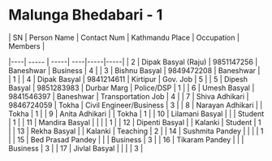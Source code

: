 # Malunga Bhedabari - 1

| SN | Person Name | Contact Num	| Kathmandu Place | Occupation | Members | 

 |----| ----- | -----| ----|-----|-----| 
| 2 | Dipak Basyal (Raju) |  9851147256 |  Baneshwar |  Business |  4 | 
| 3 | Bishnu Basyal |  9849472208 |  Baneshwar |   | 1 | 
| 4 | Dipak Basyal |  9841214611 |  Kirtipur |  Gov. Job |  5 | 
| 5 | Dipesh Basyal |  9851283983 |  Durbar Marg |  Police/DSP |  1 | 
| 6 | Umesh Basyal |  9841546397 |  Baneshwar |  Transportation Job |  4 | 
| 7 | Shiva Adhikari |  9846724059 |  Tokha |  Civil Engineer/Business |  3 | 
| 8 | Narayan Adhikari |   |  Tokha |  1 | 
| 9 | Anita Adhikari |   |  Tokha |  1 | 
| 10 | Lilamani Basyal |   |   |  Student |  1 | 
| 11 | Mandira Basyal |   |   |   |  1 | 
| 12 | Dipenti Basyal |   |  Kalanki |  Student |  1 | 
| 13 | Rekha Basyal |   |  Kalanki |  Teaching |  2 | 
| 14 | Sushmita Pandey |   |   |   |  1 | 
| 15 | Bed Prasad Pandey |   |   |  Business |  3 | 
| 16 | Tikaram Pandey |   |   |  Business |  3 | 
| 17 | Jivlal Basyal |   |   |   |  3 | 
